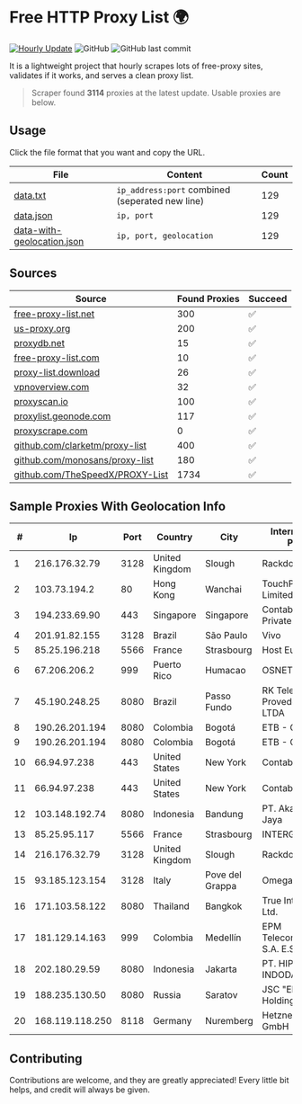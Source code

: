 
# Free HTTP Proxy List 🌍

[![Hourly Update](https://github.com/mertguvencli/http-proxy-list/actions/workflows/main.yml/badge.svg?branch=main)](https://github.com/mertguvencli/http-proxy-list/actions/workflows/main.yml)
![GitHub](https://img.shields.io/github/license/mertguvencli/http-proxy-list)
![GitHub last commit](https://img.shields.io/github/last-commit/mertguvencli/http-proxy-list)

It is a lightweight project that hourly scrapes lots of free-proxy sites, validates if it works, and serves a clean proxy list.


> Scraper found **3114** proxies at the latest update. Usable proxies are below.

## Usage

Click the file format that you want and copy the URL.


|File|Content|Count|
|----|-------|-----|
|[data.txt](https://raw.githubusercontent.com/mertguvencli/http-proxy-list/main/proxy-list/data.txt)|`ip_address:port` combined (seperated new line)|129|
|[data.json](https://raw.githubusercontent.com/mertguvencli/http-proxy-list/main/proxy-list/data.json)|`ip, port`|129|
|[data-with-geolocation.json](https://raw.githubusercontent.com/mertguvencli/http-proxy-list/main/proxy-list/data-with-geolocation.json)|`ip, port, geolocation`|129|

## Sources

|Source|Found Proxies|Succeed|
|------|-------------|-------|
|[free-proxy-list.net](https://free-proxy-list.net)|300|✅|
|[us-proxy.org](https://www.us-proxy.org)|200|✅|
|[proxydb.net](http://proxydb.net)|15|✅|
|[free-proxy-list.com](https://free-proxy-list.com/?page=&port=&type%5B%5D=http&type%5B%5D=https&up_time=0&search=Search)|10|✅|
|[proxy-list.download](https://www.proxy-list.download/HTTP)|26|✅|
|[vpnoverview.com](https://vpnoverview.com/privacy/anonymous-browsing/free-proxy-servers)|32|✅|
|[proxyscan.io](https://www.proxyscan.io)|100|✅|
|[proxylist.geonode.com](https://proxylist.geonode.com/api/proxy-list?limit=300&page=1&sort_by=lastChecked&sort_type=desc&protocols=http,https)|117|✅|
|[proxyscrape.com](https://api.proxyscrape.com/v2/?request=displayproxies&protocol=http&timeout=10000&country=all&ssl=all&anonymity=all)|0|✅|
|[github.com/clarketm/proxy-list](https://raw.githubusercontent.com/clarketm/proxy-list/master/proxy-list-raw.txt)|400|✅|
|[github.com/monosans/proxy-list](https://raw.githubusercontent.com/monosans/proxy-list/main/proxies/http.txt)|180|✅|
|[github.com/TheSpeedX/PROXY-List](https://raw.githubusercontent.com/TheSpeedX/PROXY-List/master/http.txt)|1734|✅|


## Sample Proxies With Geolocation Info

|#|Ip|Port|Country|City|Internet Service Provider|
|-|--|----|-------|----|-------------------------|
|1|216.176.32.79|3128|United Kingdom|Slough|Rackdog, LLC|
|2|103.73.194.2|80|Hong Kong|Wanchai|TouchPal HK Co., Limited|
|3|194.233.69.90|443|Singapore|Singapore|Contabo Asia Private Limited|
|4|201.91.82.155|3128|Brazil|São Paulo|Vivo|
|5|85.25.196.218|5566|France|Strasbourg|Host Europe GmbH|
|6|67.206.206.2|999|Puerto Rico|Humacao|OSNET Wireless|
|7|45.190.248.25|8080|Brazil|Passo Fundo|RK Telecom Provedor Internet LTDA|
|8|190.26.201.194|8080|Colombia|Bogotá|ETB - Colombia|
|9|190.26.201.194|8080|Colombia|Bogotá|ETB - Colombia|
|10|66.94.97.238|443|United States|New York|Contabo Inc.|
|11|66.94.97.238|443|United States|New York|Contabo Inc.|
|12|103.148.192.74|8080|Indonesia|Bandung|PT. Akashia Thuba Jaya|
|13|85.25.95.117|5566|France|Strasbourg|INTERGENIA|
|14|216.176.32.79|3128|United Kingdom|Slough|Rackdog, LLC|
|15|93.185.123.154|3128|Italy|Pove del Grappa|Omegacom S.R.L.S.|
|16|171.103.58.122|8080|Thailand|Bangkok|True Internet Co., Ltd.|
|17|181.129.14.163|999|Colombia|Medellín|EPM Telecomunicaciones S.A. E.S.P.|
|18|202.180.29.59|8080|Indonesia|Jakarta|PT. HIPERNET INDODATA|
|19|188.235.130.50|8080|Russia|Saratov|JSC "ER-Telecom Holding"|
|20|168.119.118.250|8118|Germany|Nuremberg|Hetzner Online GmbH|



## Contributing

Contributions are welcome, and they are greatly appreciated! Every
little bit helps, and credit will always be given.

